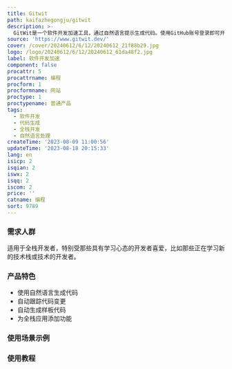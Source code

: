 ```yaml
---
title: Gitwit
path: kaifazhegongju/gitwit
description: >-
  GitWit是一个软件开发加速工具，通过自然语言提示生成代码。使用GitHub账号登录即可开始构建。GitWit将大型语言模型和现代开发工具紧密结合，只需一个提示即可生成和修改代码库。它可用于自动生成样板代码和为全栈应用添加功能。GitWit目前免费提供给最多三个项目使用，无限次数的修订（分支和拉取请求）。
source: 'https://www.gitwit.dev/'
cover: /cover/20240612/6/12/20240612_21f88b29.jpg
logo: /logo/20240612/6/12/20240612_61da48f2.jpg
label: 软件开发加速
component: false
procattr: 5
procattrname: 编程
procform: 1
procformname: 网站
proctype: 1
proctypename: 普通产品
tags:
  - 软件开发
  - 代码生成
  - 全栈开发
  - 自然语言处理
createTime: '2023-08-09 11:00:56'
updateTime: '2023-08-18 20:15:33'
lang: en
isicp: 2
isqian: 2
iswx: 2
isqq: 2
iscom: 2
price: ''
catname: 编程
sort: 9789
---
```




### 需求人群
适用于全栈开发者，特别受那些具有学习心态的开发者喜爱，比如那些正在学习新的技术栈或技术的开发者。

### 产品特色
- 使用自然语言生成代码
- 自动跟踪代码变更
- 自动生成样板代码
- 为全栈应用添加功能

### 使用场景示例


### 使用教程


  
